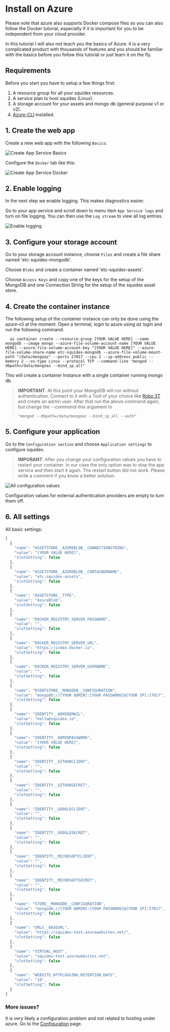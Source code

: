 # Install on Azure

Please note that azure also supports Docker compose files so you can also follow the Docker tutorial, especially if it is important for you to be independent from your cloud provider.

In this tutorial I will also not teach you the basics of Azure. it is a very complicated product with thousands of features and you should be familiar with the basics before you follow this tutorial or just learn it on the fly.

## Requirements

Before you start you have to setup a few things first:

1. A resource group for all your squidex resources.
2. A service plan to host squidex \(Linux\).
3. A storage account for your assets and mongo db \(general purpose v1 or v2\).
4. [Azure-CLI](https://docs.microsoft.com/en-us/cli/azure/install-azure-cli?view=azure-cli-latest) installed.

## 1. Create the web app

Create a new web app with the following `Basics`:

![Create App Service Basics](../.gitbook/assets/create-app-service-basics.png)

Configure the `Docker` tab like this:

![Create App Service Docker](../.gitbook/assets/create-app-service-docker.png)

## 2. Enable logging

In the next step we enable logging. This makes diagnostics easier.

Go to your app service and scroll down to menu item `App Service logs` and turn on file logging. You can then use the `Log stream` to view all log entries.

![Enable logging](../.gitbook/assets/logging.png)

## 3. Configure your storage account

Go to your storage account instance, choose `Files` and create a file share named 'etc-squidex-mongodb'.

Choose `Blobs` and create a container named 'etc-squidex-assets'.

Choose `Access Keys` and copy one of the keys for the setup of the MongoDB and one Connection String for the setup of the squidex asset store.

## 4. Create the container instance

The following setup of the container instance can only be done using the azure-cli at the moment. Open a terminal, login to azure using _az login_ and run the following command.

```text
  az container create --resource-group [YOUR VALUE HERE] --name mongodb --image mongo --azure-file-volume-account-name [YOUR VALUE HERE] --azure-file-volume-account-key "[YOUR VALUE HERE]" --azure-file-volume-share-name etc-squidex-mongodb --azure-file-volume-mount-path "/data/mongoaz" --ports 27017 --cpu 2 --ip-address public --memory 2 --os-type Linux --protocol TCP --command-line "mongod --dbpath=/data/mongoaz --bind_ip_all"
```

This will create a container Instance with a single container running mongo db.

> **IMPORTANT**: At this point your MongoDB will run without authentication. Connect to it with a Tool of your choice like [Robo 3T](https://robomongo.org/) and create an admin user. After that run the above command again, but change the _--command-line_ argument to
>
> ```text
> "mongod --dbpath=/data/mongoaz --bind_ip_all --auth"
> ```

## 5. Configure your application

Go to the `Configuration section` and choose `Application settings` to configure squidex.

> **IMPORANT**: After you change your configuration values you have to restart your container. In our case the only option was to stop the app service and then start it again. The restart button did not work. Please write a comment if you know a better solution.

![All configuration values](../.gitbook/assets/configuration.png)

Configuration values for external authentication providers are empty to turn them off.

## 6. All settings

All basic settings:

```javascript
[
  {
    "name": "ASSETSTORE__AZUREBLOB__CONNECTIONSTRING",
    "value": "[YOUR VALUE HERE]",
    "slotSetting": false
  },
  {
    "name": "ASSETSTORE__AZUREBLOB__CONTAINERNAME",
    "value": "etc-squidex-assets",
    "slotSetting": false
  },
  {
    "name": "ASSETSTORE__TYPE",
    "value": "AzureBlob",
    "slotSetting": false
  },
  {
    "name": "DOCKER_REGISTRY_SERVER_PASSWORD",
    "value": "",
    "slotSetting": false
  },
  {
    "name": "DOCKER_REGISTRY_SERVER_URL",
    "value": "https://index.docker.io",
    "slotSetting": false
  },
  {
    "name": "DOCKER_REGISTRY_SERVER_USERNAME",
    "value": "",
    "slotSetting": false
  },
  {
    "name": "EVENTSTORE__MONGODB__CONFIGURATION",
    "value": "mongodb://[YOUR ADMIN]:[YOUR PASSWORD]@[YOUR IP]:27017",
    "slotSetting": false
  },
  {
    "name": "IDENTITY__ADMINEMAIL",
    "value": "hello@squidex.io",
    "slotSetting": false
  },
  {
    "name": "IDENTITY__ADMINPASSWORD",
    "value": "[YOUR VALUE HERE]",
    "slotSetting": false
  },
  {
    "name": "IDENTITY__GITHUBCLIENT",
    "value": "",
    "slotSetting": false
  },
  {
    "name": "IDENTITY__GITHUBSECRET",
    "value": "",
    "slotSetting": false
  },
  {
    "name": "IDENTITY__GOOGLECLIENT",
    "value": "",
    "slotSetting": false
  },
  {
    "name": "IDENTITY__GOOGLESECRET",
    "value": "",
    "slotSetting": false
  },
  {
    "name": "IDENTITY__MICROSOFTCLIENT",
    "value": "",
    "slotSetting": false
  },
  {
    "name": "IDENTITY__MICROSOFTSECRET",
    "value": "",
    "slotSetting": false
  },
  {
    "name": "STORE__MONGODB__CONFIGURATION",
    "value": "mongodb://[YOUR ADMIN]:[YOUR PASSWORD]@[YOUR IP]:27017",
    "slotSetting": false
  },
  {
    "name": "URLS__BASEURL",
    "value": "https://squidex-test.azurewebsites.net/",
    "slotSetting": false
  },
  {
    "name": "VIRTUAL_HOST",
    "value": "squidex-test.azurewebsites.net",
    "slotSetting": false
  },
  {
    "name": "WEBSITE_HTTPLOGGING_RETENTION_DAYS",
    "value": "10",
    "slotSetting": false
  }
]
```

### More issues?

It is very likely a configuration problem and not related to hosting under azure. Go to the [Configuration](configuration.md) page.

